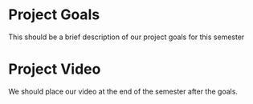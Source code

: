 # Project Goals
This should be a brief description of our project goals for this semester

# Project Video
We should place our video at the end of the semester after the goals.
